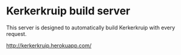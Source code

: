 Kerkerkruip build server
========================

This server is designed to automatically build Kerkerkruip with every request.

<http://kerkerkruip.herokuapp.com/>
